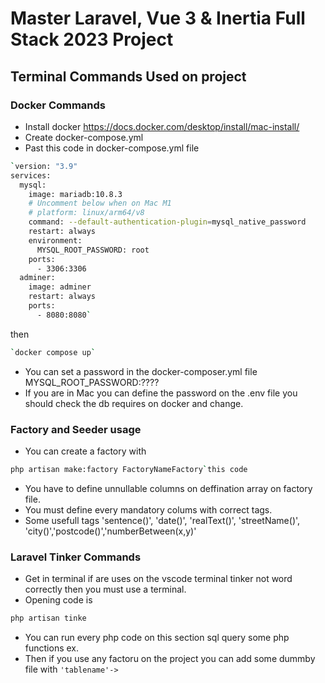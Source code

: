 #  Master Laravel, Vue 3 & Inertia Full Stack 2023 Project
## Terminal Commands Used on project
### Docker Commands
- Install docker https://docs.docker.com/desktop/install/mac-install/
- Create docker-compose.yml
- Past this code in docker-compose.yml file 
```bash
`version: "3.9"
services:
  mysql:
    image: mariadb:10.8.3
    # Uncomment below when on Mac M1
    # platform: linux/arm64/v8
    command: --default-authentication-plugin=mysql_native_password
    restart: always
    environment:
      MYSQL_ROOT_PASSWORD: root
    ports:
      - 3306:3306
  adminer:
    image: adminer
    restart: always
    ports:
      - 8080:8080`
  ```
   then
   ```bash
  `docker compose up` 
  ``` 
  - You can set a password in the docker-composer.yml file MYSQL_ROOT_PASSWORD:????
  - If you are in Mac you can define the password on the .env file you should check the db requires on docker and change.
### Factory and Seeder usage
- You can create a factory with 
```bash
php artisan make:factory FactoryNameFactory`this code 
```
- You have to define unnullable columns on deffination array on factory file.
- You must define every mandatory colums with correct tags.
- Some usefull tags 'sentence()', 'date()', 'realText()', 'streetName()', 'city()','postcode()','numberBetween(x,y)'
### Laravel Tinker Commands
- Get in terminal if are uses on the vscode terminal tinker not word correctly then you must use a terminal.
- Opening code is 
```bash
php artisan tinke
```
- You can run every php code on this section sql query some php functions ex.
- Then if you use any factoru on the project you can add some dummby file with `'tablename'->`
#### 



